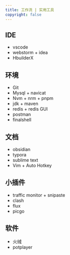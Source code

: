 ```yaml
---
title: 工作流 | 实用工具
copyright: false
---
```



## IDE
- vscode
- webstorm + idea
- HbuilderX

## 环境
- Git
- Mysql + navicat
- Nvm + nrm + pnpm
- jdk + maven
- redis + redis GUI
- postman
- finalshell

## 文档
- obsidian
- typora
- sublime text
- Vim + Auto Hotkey


## 小插件
- traffic monitor + snipaste
- clash
- flux
- picgo

## 软件
- 火绒
- potplayer
